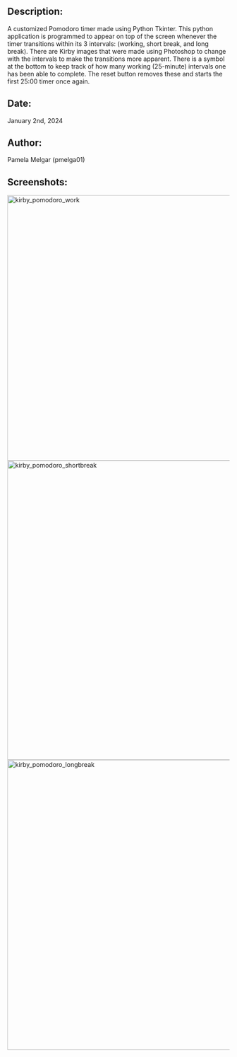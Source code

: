Description: 
---
  A customized Pomodoro timer made using Python Tkinter. This python application is programmed to appear on top of the screen whenever the timer transitions within its 3 intervals:
  (working, short break, and long break). There are Kirby images that were made using Photoshop to change with the intervals to make the transitions more apparent.
  There is a symbol at the bottom to keep track of how many working (25-minute) intervals one has been able to complete. The reset button removes these and starts the first 25:00
  timer once again.


Date:
---
  January 2nd, 2024


Author:
---
  Pamela Melgar
  (pmelga01)


Screenshots:
---

<img width="600" alt="kirby_pomodoro_work" src="https://github.com/pmelga01/kirby-pomodoro-clock/assets/79951993/36d253f3-f335-45ab-824b-5226770ce04f">

<img width="677" alt="kirby_pomodoro_shortbreak" src="https://github.com/pmelga01/kirby-pomodoro-clock/assets/79951993/3ecd91da-f02d-4f55-a2d9-6a322445fdc1">

<img width="656" alt="kirby_pomodoro_longbreak" src="https://github.com/pmelga01/kirby-pomodoro-clock/assets/79951993/31ebb41e-848d-4c74-8952-f134f4e89014">
